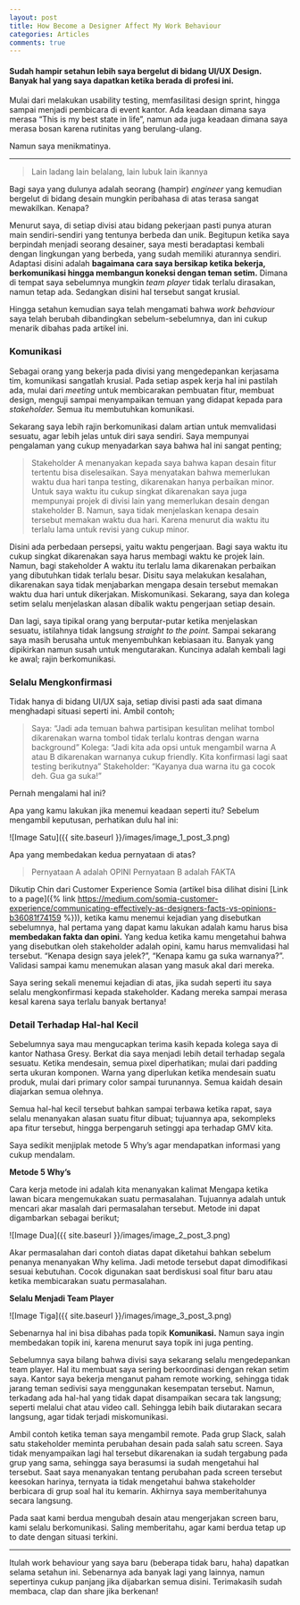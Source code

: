 ```yaml
---
layout: post
title: How Become a Designer Affect My Work Behaviour
categories: Articles
comments: true
---
```


#### Sudah hampir setahun lebih saya bergelut di bidang UI/UX Design. Banyak hal yang saya dapatkan ketika berada di profesi ini.

Mulai dari melakukan usability testing, memfasilitasi design sprint, hingga sampai menjadi pembicara di event kantor. Ada keadaan dimana saya merasa “This is my best state in life”, namun ada juga keadaan dimana saya merasa bosan karena rutinitas yang berulang-ulang.

Namun saya menikmatinya.

---

> Lain ladang lain belalang, lain lubuk lain ikannya

Bagi saya yang dulunya adalah seorang (hampir) _engineer_ yang kemudian bergelut di bidang desain mungkin peribahasa di atas terasa sangat mewakilkan. Kenapa?

Menurut saya, di setiap divisi atau bidang pekerjaan pasti punya aturan main sendiri-sendiri yang tentunya berbeda dan unik. Begitupun ketika saya berpindah menjadi seorang desainer, saya mesti beradaptasi kembali dengan lingkungan yang berbeda, yang sudah memiliki aturannya sendiri. Adaptasi disini adalah **bagaimana cara saya bersikap ketika bekerja, berkomunikasi hingga membangun koneksi dengan teman setim.** Dimana di tempat saya sebelumnya mungkin _team player_ tidak terlalu dirasakan, namun tetap ada. Sedangkan disini hal tersebut sangat krusial.

Hingga setahun kemudian saya telah mengamati bahwa _work behaviour_ saya telah berubah dibandingkan sebelum-sebelumnya, dan ini cukup menarik dibahas pada artikel ini.

### Komunikasi

Sebagai orang yang bekerja pada divisi yang mengedepankan kerjasama tim, komunikasi sangatlah krusial. Pada setiap aspek kerja hal ini pastilah ada, mulai dari _meeting_ untuk membicarakan pembuatan fitur, membuat design, menguji sampai menyampaikan temuan yang didapat kepada para _stakeholder._ Semua itu membutuhkan komunikasi.

Sekarang saya lebih rajin berkomunikasi dalam artian untuk memvalidasi sesuatu, agar lebih jelas untuk diri saya sendiri. Saya mempunyai pengalaman yang cukup menyadarkan saya bahwa hal ini sangat penting;

> Stakeholder A menanyakan kepada saya bahwa kapan desain fitur tertentu bisa diselesaikan. Saya menyatakan bahwa memerlukan waktu dua hari tanpa testing, dikarenakan hanya perbaikan minor. Untuk saya waktu itu cukup singkat dikarenakan saya juga mempunyai projek di divisi lain yang memerlukan desain dengan stakeholder B. Namun, saya tidak menjelaskan kenapa desain tersebut memakan waktu dua hari. Karena menurut dia waktu itu terlalu lama untuk revisi yang cukup minor.

Disini ada perbedaan persepsi, yaitu waktu pengerjaan. Bagi saya waktu itu cukup singkat dikarenakan saya harus membagi waktu ke projek lain. Namun, bagi stakeholder A waktu itu terlalu lama dikarenakan perbaikan yang dibutuhkan tidak terlalu besar. Disitu saya melakukan kesalahan, dikarenakan saya tidak menjabarkan mengapa desain tersebut memakan waktu dua hari untuk dikerjakan. Miskomunikasi.
Sekarang, saya dan kolega setim selalu menjelaskan alasan dibalik waktu pengerjaan setiap desain.

Dan lagi, saya tipikal orang yang berputar-putar ketika menjelaskan sesuatu, istilahnya tidak langsung _straight to the point._ Sampai sekarang saya masih berusaha untuk menyembuhkan kebiasaan itu. Banyak yang dipikirkan namun susah untuk mengutarakan. Kuncinya adalah kembali lagi ke awal; rajin berkomunikasi.

### Selalu Mengkonfirmasi

Tidak hanya di bidang UI/UX saja, setiap divisi pasti ada saat dimana menghadapi situasi seperti ini. Ambil contoh;

> Saya: “Jadi ada temuan bahwa partisipan kesulitan melihat tombol dikarenakan warna tombol tidak terlalu kontras dengan warna background”
> Kolega: “Jadi kita ada opsi untuk mengambil warna A atau B dikarenakan warnanya cukup friendly. Kita konfirmasi lagi saat testing berikutnya”
> Stakeholder: “Kayanya dua warna itu ga cocok deh. Gua ga suka!”

Pernah mengalami hal ini?

Apa yang kamu lakukan jika menemui keadaan seperti itu? Sebelum mengambil keputusan, perhatikan dulu hal ini:

![Image Satu]({{ site.baseurl }}/images/image_1_post_3.png)

Apa yang membedakan kedua pernyataan di atas?

> Pernyataan A adalah OPINI
> Pernyataan B adalah FAKTA

Dikutip Chin dari Customer Experience Somia (artikel bisa dilihat disini [Link to a page]({% link https://medium.com/somia-customer-experience/communicating-effectively-as-designers-facts-vs-opinions-b36081f74159 %})), ketika kamu menemui kejadian yang disebutkan sebelumnya, hal pertama yang dapat kamu lakukan adalah kamu harus bisa **membedakan fakta dan opini.** Yang kedua ketika kamu mengetahui bahwa yang disebutkan oleh stakeholder adalah opini, kamu harus memvalidasi hal tersebut. “Kenapa design saya jelek?”, “Kenapa kamu ga suka warnanya?”. Validasi sampai kamu menemukan alasan yang masuk akal dari mereka.

Saya sering sekali menemui kejadian di atas, jika sudah seperti itu saya selalu mengkonfirmasi kepada stakeholder. Kadang mereka sampai merasa kesal karena saya terlalu banyak bertanya!

### Detail Terhadap Hal-hal Kecil

Sebelumnya saya mau mengucapkan terima kasih kepada kolega saya di kantor Nathasa Gresy. Berkat dia saya menjadi lebih detail terhadap segala sesuatu. Ketika mendesain, semua pixel diperhatikan; mulai dari padding serta ukuran komponen. Warna yang diperlukan ketika mendesain suatu produk, mulai dari primary color sampai turunannya. Semua kaidah desain diajarkan semua olehnya.

Semua hal-hal kecil tersebut bahkan sampai terbawa ketika rapat, saya selalu menanyakan alasan suatu fitur dibuat; tujuannya apa, sekompleks apa fitur tersebut, hingga berpengaruh setinggi apa terhadap GMV kita.

Saya sedikit menjiplak metode 5 Why’s agar mendapatkan informasi yang cukup mendalam.

**Metode 5 Why’s**

Cara kerja metode ini adalah kita menanyakan kalimat Mengapa ketika lawan bicara mengemukakan suatu permasalahan. Tujuannya adalah untuk mencari akar masalah dari permasalahan tersebut. Metode ini dapat digambarkan sebagai berikut;

![Image Dua]({{ site.baseurl }}/images/image_2_post_3.png)

Akar permasalahan dari contoh diatas dapat diketahui bahkan sebelum penanya menanyakan Why kelima. Jadi metode tersebut dapat dimodifikasi sesuai kebutuhan. Cocok digunakan saat berdiskusi soal fitur baru atau ketika membicarakan suatu permasalahan.

**Selalu Menjadi Team Player**

![Image Tiga]({{ site.baseurl }}/images/image_3_post_3.png)

Sebenarnya hal ini bisa dibahas pada topik **Komunikasi.** Namun saya ingin membedakan topik ini, karena menurut saya topik ini juga penting.

Sebelumnya saya bilang bahwa divisi saya sekarang selalu mengedepankan team player. Hal itu membuat saya sering berkoordinasi dengan rekan setim saya. Kantor saya bekerja menganut paham remote working, sehingga tidak jarang teman sedivisi saya menggunakan kesempatan tersebut. Namun, terkadang ada hal-hal yang tidak dapat disampaikan secara tak langsung; seperti melalui chat atau video call. Sehingga lebih baik diutarakan secara langsung, agar tidak terjadi miskomunikasi.

Ambil contoh ketika teman saya mengambil remote. Pada grup Slack, salah satu stakeholder meminta perubahan desain pada salah satu screen. Saya tidak menyampaikan lagi hal tersebut dikarenakan ia sudah tergabung pada grup yang sama, sehingga saya berasumsi ia sudah mengetahui hal tersebut. Saat saya menanyakan tentang perubahan pada screen tersebut keesokan harinya, ternyata ia tidak mengetahui bahwa stakeholder berbicara di grup soal hal itu kemarin. Akhirnya saya memberitahunya secara langsung.

Pada saat kami berdua mengubah desain atau mengerjakan screen baru, kami selalu berkomunikasi. Saling memberitahu, agar kami berdua tetap up to date dengan situasi terkini.

---

Itulah work behaviour yang saya baru (beberapa tidak baru, haha) dapatkan selama setahun ini. Sebenarnya ada banyak lagi yang lainnya, namun sepertinya cukup panjang jika dijabarkan semua disini. Terimakasih sudah membaca, clap dan share jika berkenan!


